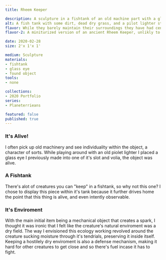 ```yaml
---
title: Rheem Keeper

description: A sculpture in a fishtank of an old machine part with a glass eye.
alt: A fish tank with some dirt, dead dry grass, and a pilot lighter stuck into the ground with glass eyes.
flavor: While they barely maintain their surroundings they have had centeries to improve their internal enviroment.
flavor-2: A miniturized version of an ancient Rheem Keeper, unlikly to contain one itself, but artifically intelligent none the less.

date: 2020-02-28
size: 2'x 1'x 1'

medium: Sculpture
materials:
- fishtank
- glass eye
- found object
tools:
- none

collections:
- 2020 Portfolio
series:
- Planeterrieans 

featured: false
published: true
---
```

### It's Alive!
I often pick up old machinery and see individuality within the object, a character of sorts.
While playing around with an old piolet lighter I placed a glass eye I previously made into one of it's slot and volia, the object was alive.

### A Fishtank 
There's alot of creatures you can "keep" in a fishtank, so why not this one?
I chose to display this piece within it's tank because it further drives home the point that this thing is alive, and even intently observable.

### It's Enviroment
With the main initial item being a mechanical object that creates a spark, I thought it was ironic that I felt like the creature's natural enviroment was a dry field.
The way I envisioned this ecology working revolved around the creature sucking moisture through it's tendrials, preserving it inside itself.
Keeping a hostilely dry enviroment is also a defense mechanism, making it hard for other creatures to get close and so there's fuel incase it has to fight.

